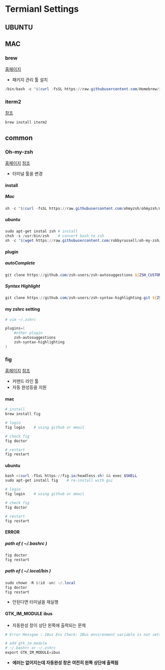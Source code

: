 # Termianl Settings

## UBUNTU

## MAC

### brew

[홈페이지](https://brew.sh/index_ko)

- 패키지 관리 툴 설치

```powershell
/bin/bash -c "$(curl -fsSL https://raw.githubusercontent.com/Homebrew/install/HEAD/install.sh)"
```

### iterm2

[참조](https://danaing.github.io/etc/2022/03/28/M1-mac-iTerm2-setting.html)

```powershell
brew install iterm2
```

## common

### Oh-my-zsh

[홈페이지](https://ohmyz.sh/#install)
[참조](https://danaing.github.io/etc/2022/03/28/M1-mac-iTerm2-setting.html)

- 터미널 툴을 변경

#### install

##### Mac

```powershell
sh -c "$(curl -fsSL https://raw.githubusercontent.com/ohmyzsh/ohmyzsh/master/tools/install.sh)"
```

##### ubuntu

```powershell
sudo apt-get instal zsh # install
chsh -s /usr/bin/zsh    # convert bash to zsh
sh -c "$(wget https://raw.githubusercontent.com/robbyrussell/oh-my-zsh/master/tools/install.sh -O -)"
```

#### plugin

##### autoComplete

```powershell
git clone https://github.com/zsh-users/zsh-autosuggestions ${ZSH_CUSTOM:-~/.oh-my-zsh/custom}/plugins/zsh-autosuggestions
```

##### Syntax Highlight

```powershell
git clone https://github.com/zsh-users/zsh-syntax-highlighting.git ${ZSH_CUSTOM:-~/.oh-my-zsh/custom}/plugins/zsh-syntax-highlighting
```

#### my zshrc setting

```powershell
# vim ~/.zshrc

plugins=(
    #other plugin
    zsh-autosuggestions
    zsh-syntax-highlighting
)
```

### fig

[홈페이지](https://fig.io/)
[참조](https://fig.io/user-manual/linux#fig-autocomplete-window-is-stuck-at-the-top-left-ibus-not-running)

- 커맨드 라인 툴
- 자동 완성등을 지원

#### mac

```powershell
# install
brew install fig

# login
fig login    # using github or email

# check fig
fig doctor    

# restart
fig restart
```

#### ubuntu

```powershell
bash <(curl -fSsL https://fig.io/headless.sh) && exec $SHELL
sudo apt-get install fig    # re-install with gui

# login
fig login    # using github or email

# check fig
fig doctor    

# restart
fig restart
```

#### ERROR

##### path of ( ~/.bashrc )

```powershell
fig doctor
fig restart
```

##### path of ( ~/.local/bin )

```powershell
sudo chown -R $(id -un) ~/.local
fig doctor
fig restart
```

- 안된다면 터미널을 재실행

#### GTK_IM_MODULE ibus

- 자동완성 창이 상단 왼쪽에 출력되는 문제

```powershell
# Error Messgae : IBus Env Check: IBus environment variable is not setting

# add gtk_im_module
# ~/.bashrc or ~/.zshrc
export GTK_IM_MODULE=ibus
```

- **에러는 없어지는데 자동완성 창은 여전히 왼쪽 상단에 출력됨**
